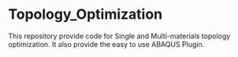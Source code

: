 # Topology_Optimization
This repository provide code for Single and Multi-materials topology optimization. It also provide the easy to use ABAQUS Plugin.
